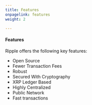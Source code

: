 ```yaml
---
title: Features
onpagelink: features
weight: 2

---
```

#### **Features**

Ripple offers the following key features:

*   Open Source
*   Fewer Transaction Fees
*   Robust
*   Secured With Cryptography
*   XRP Ledger Based
*   Highly Centralized
*   Public Network
*   Fast transactions
